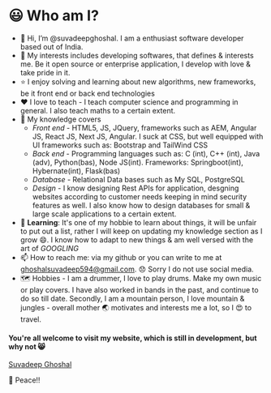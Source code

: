 # 😃 Who am I?

- 👋 Hi, I’m @suvadeepghoshal. I am a enthusiast software developer based out of India.
- 👀 My interests includes developing softwares, that defines & interests me. Be it open source or enterprise application, I develop with love & take pride in it.
- ⭐ I enjoy solving and learning about new algorithms, new frameworks, be it front end or back end technologies
- ❤️ I love to teach - I teach computer science and programming in general. I also teach maths to a certain extent.
- 🌳 My knowledge covers
  - *Front end* - HTML5, JS, JQuery, frameworks such as AEM, Angular JS, React JS, Next JS, Angular. I suck at CSS, but well equipped with UI frameworks such as: Bootstrap and TailWind CSS
  - *Back end* - Programming languages such as: C (int), C++ (int), Java (adv), Python(bas), Node JS(int). Frameworks: Springboot(int), Hybernate(int), Flask(bas)
  - *Database* - Relational Data bases such as My SQL, PostgreSQL
  - *Design* - I know designing Rest APIs for application, desgning websites according to customer needs keeping in mind security features as well. I also know how to design databases for small & large scale applications to a certain extent.
- 📝 **Learning**: It's one of my hobbie to learn about things, it will be unfair to put out a list, rather I will keep on updating my knowledge section as I grow 😄. I know how to adapt to new things & am well versed with the art of *GOOGLING*
- 📫 How to reach me: via my github or you can write to me at ghoshalsuvadeep594@gmail.com. 😞 Sorry I do not use social media.
- 🗺️ Hobbies - I am a drummer, I love to play drums. Make my own music or play covers. I have also worked in bands in the past, and continue to do so till date. Secondly, I am a mountain person, I love mountain & jungles - overall mother 🌏 motivates and interests me a lot, so I 😍 to travel.


#### You're all welcome to visit my website, which is still in development, but why not 😸

[Suvadeep Ghoshal](https://suvadeepghoshal.vercel.app)

🤞 Peace!!
